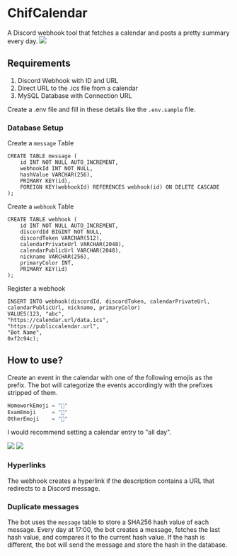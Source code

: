 # ChifCalendar
A Discord webhook tool that fetches a calendar and posts a pretty summary every day. 
![](https://i.imgur.com/z9TslZm.png)

## Requirements
1. Discord Webhook with ID and URL
2. Direct URL to the .ics file from a calendar
3. MySQL Database with Connection URL

Create a .env file and fill in these details like the `.env.sample` file.

### Database Setup
Create a `message` Table
```mysql
CREATE TABLE message (
    id INT NOT NULL AUTO_INCREMENT,
    webhookId INT NOT NULL,
    hashValue VARCHAR(256),
    PRIMARY KEY(id),
    FOREIGN KEY(webhookId) REFERENCES webhook(id) ON DELETE CASCADE
);
```

Create a `webhook` Table

```mysql
CREATE TABLE webhook (
    id INT NOT NULL AUTO_INCREMENT,
    discordId BIGINT NOT NULL,
    discordToken VARCHAR(512),
    calendarPrivateUrl VARCHAR(2048),
    calendarPublicUrl VARCHAR(2048),
    nickname VARCHAR(256),
    primaryColor INT,
    PRIMARY KEY(id)
);
```

Register a webhook
```mysql
INSERT INTO webhook(discordId, discordToken, calendarPrivateUrl, calendarPublicUrl, nickname, primaryColor) 
VALUES(123, "abc",
"https://calendar.url/data.ics",
"https://publiccalendar.url",
"Bot Name",
0xf2c94c);
```

## How to use?
Create an event in the calendar with one of the following emojis as the prefix. The bot will categorize the events accordingly with the prefixes stripped of them. 
```go
HomeworkEmoji = "📘"
ExamEmoji     = "📝"
OtherEmoji    = "👻"
```
I would recommend setting a calendar entry to "all day".

![](https://i.imgur.com/2JOx7uR.png)
![](https://i.imgur.com/7Ub5mmk.png)
### Hyperlinks
The webhook creates a hyperlink if the description contains a URL that redirects to a Discord message.

### Duplicate messages
The bot uses the `message` table to store a SHA256 hash value of each message. Every day at 17:00, the bot creates a message, fetches the last hash value, and compares it to the current hash value. If the hash is different, the bot will send the message and store the hash in the database.
